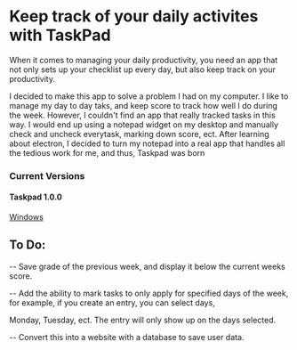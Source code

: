 <h1>Keep track of your daily activites with TaskPad</h1>
<p>When it comes to managing your daily productivity, you need an app that not only sets up your checklist up every day,
but also keep track on your productivity.</p>
<p>I decided to make this app to solve a problem I had on my computer. I like to manage my day to day taks, and keep score
to track how well I do during the week. However, I couldn't find an app that really tracked tasks in this way. I would end
up using a notepad widget on my desktop and manually check and uncheck everytask, marking down score, ect. After learning 
about electron, I decided to turn my notepad into a real app that handles all the tedious work for me, and thus, Taskpad was born</p>
<h3>Current Versions</h3>
<h4>Taskpad 1.0.0</h4>
<a href="https://github.com/SteveGiese03/TaskPad/releases/download/inital_release/TaskPad-win32-x64.zip"><p>Windows</p></a>
<h2>To Do:</h2>
<p> -- Save grade of the previous week, and display it below the current weeks score.</p>
<p>-- Add the ability to mark tasks to only apply for specified days of the week, for example, if you create an entry, you can select days,</p>
Monday, Tuesday, ect. The entry will only show up on the days selected.
<p>-- Convert this into a website with a database to save user data.</p>